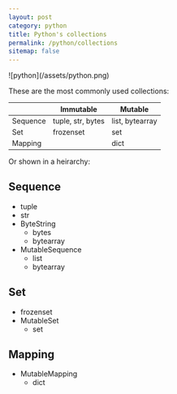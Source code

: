 ```yaml
---
layout: post
category: python
title: Python's collections
permalink: /python/collections
sitemap: false
---
```

<div class="wide-logos" markdown="1">
![python](/assets/python.png)
</div>

These are the most commonly used collections:

|          | Immutable         | Mutable         |
|----------|-------------------|-----------------|
| Sequence | tuple, str, bytes | list, bytearray |
| Set      | frozenset         | set             |
| Mapping  |                   | dict            |

Or shown in a heirarchy:

## Sequence
- tuple
- str
- ByteString
    - bytes
    - bytearray
- MutableSequence
    - list
    - bytearray

## Set

- frozenset
- MutableSet
    - set

## Mapping
- MutableMapping
    - dict

